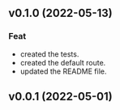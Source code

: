 ## v0.1.0 (2022-05-13)

### Feat

- created the tests.
- created the default route.
- updated the README file.

## v0.0.1 (2022-05-01)
